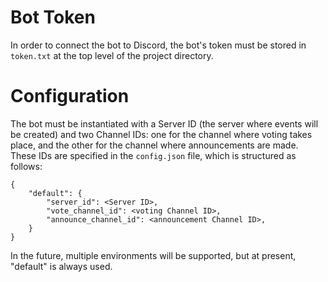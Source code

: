 # Bot Token

In order to connect the bot to Discord, the bot's token must be stored in `token.txt` at the top level of the project directory.

# Configuration

The bot must be instantiated with a Server ID (the server where events will be created) and two Channel IDs: one for the channel where voting takes place, and the other for the channel where announcements are made. These IDs are specified in the `config.json` file, which is structured as follows:


```
{
	"default": {
		"server_id": <Server ID>,
		"vote_channel_id": <voting Channel ID>,
		"announce_channel_id": <announcement Channel ID>,
	}
}
```

In the future, multiple environments will be supported, but at present, "default" is always used.
